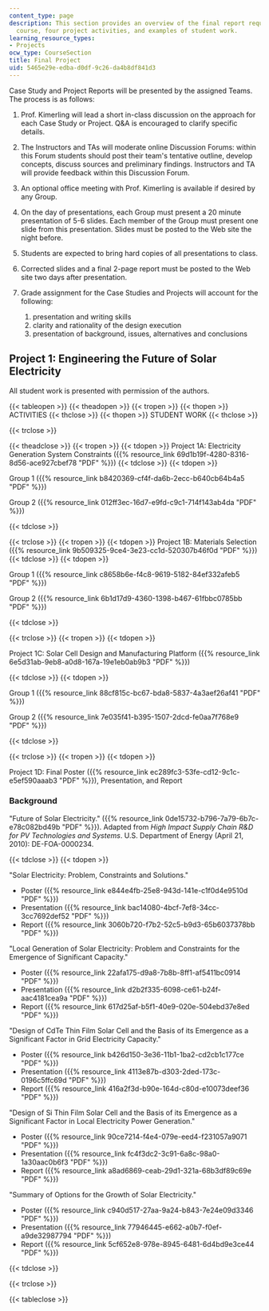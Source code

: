 ```yaml
---
content_type: page
description: This section provides an overview of the final report required for the
  course, four project activities, and examples of student work.
learning_resource_types:
- Projects
ocw_type: CourseSection
title: Final Project
uid: 5465e29e-edba-d0df-9c26-da4b8df841d3
---
```


Case Study and Project Reports will be presented by the assigned Teams. The process is as follows:

1.  Prof. Kimerling will lead a short in-class discussion on the approach for each Case Study or Project. Q&A is encouraged to clarify specific details.
    
2.  The Instructors and TAs will moderate online Discussion Forums: within this Forum students should post their team's tentative outline, develop concepts, discuss sources and preliminary findings. Instructors and TA will provide feedback within this Discussion Forum.
    
3.  An optional office meeting with Prof. Kimerling is available if desired by any Group.
    
4.  On the day of presentations, each Group must present a 20 minute presentation of 5-6 slides. Each member of the Group must present one slide from this presentation. Slides must be posted to the Web site the night before.
    
5.  Students are expected to bring hard copies of all presentations to class.
    
6.  Corrected slides and a final 2-page report must be posted to the Web site two days after presentation.
    
7.  Grade assignment for the Case Studies and Projects will account for the following:
    
    1.  presentation and writing skills
    2.  clarity and rationality of the design execution
    3.  presentation of background, issues, alternatives and conclusions

Project 1: Engineering the Future of Solar Electricity
------------------------------------------------------

All student work is presented with permission of the authors.

{{< tableopen >}}
{{< theadopen >}}
{{< tropen >}}
{{< thopen >}}
ACTIVITIES
{{< thclose >}}
{{< thopen >}}
STUDENT WORK
{{< thclose >}}

{{< trclose >}}

{{< theadclose >}}
{{< tropen >}}
{{< tdopen >}}
Project 1A: Electricity Generation System Constraints ({{% resource_link 69d1b19f-4280-8316-8d56-ace927cbef78 "PDF" %}})
{{< tdclose >}}
{{< tdopen >}}


Group 1 ({{% resource_link b8420369-cf4f-da6b-2ecc-b640cb64b4a5 "PDF" %}})

Group 2 ({{% resource_link 012ff3ec-16d7-e9fd-c9c1-714f143ab4da "PDF" %}})


{{< tdclose >}}

{{< trclose >}}
{{< tropen >}}
{{< tdopen >}}
Project 1B: Materials Selection ({{% resource_link 9b509325-9ce4-3e23-cc1d-520307b46f0d "PDF" %}})
{{< tdclose >}}
{{< tdopen >}}


Group 1 ({{% resource_link c8658b6e-f4c8-9619-5182-84ef332afeb5 "PDF" %}})

Group 2 ({{% resource_link 6b1d17d9-4360-1398-b467-61fbbc0785bb "PDF" %}})


{{< tdclose >}}

{{< trclose >}}
{{< tropen >}}
{{< tdopen >}}


Project 1C: Solar Cell Design and Manufacturing Platform ({{% resource_link 6e5d31ab-9eb8-a0d8-167a-19e1eb0ab9b3 "PDF" %}})


{{< tdclose >}}
{{< tdopen >}}


Group 1 ({{% resource_link 88cf815c-bc67-bda8-5837-4a3aef26af41 "PDF" %}})

Group 2 ({{% resource_link 7e035f41-b395-1507-2dcd-fe0aa7f768e9 "PDF" %}})


{{< tdclose >}}

{{< trclose >}}
{{< tropen >}}
{{< tdopen >}}


Project 1D: Final Poster ({{% resource_link ec289fc3-53fe-cd12-9c1c-e5ef590aaab3 "PDF" %}}), Presentation, and Report

### Background

"Future of Solar Electricity." ({{% resource_link 0de15732-b796-7a79-6b7c-e78c082bd49b "PDF" %}}). Adapted from _High Impact Supply Chain R&D for PV Technologies and Systems_. U.S. Department of Energy (April 21, 2010): DE-FOA-0000234.


{{< tdclose >}}
{{< tdopen >}}


"Solar Electricity: Problem, Constraints and Solutions."

*   Poster ({{% resource_link e844e4fb-25e8-943d-141e-c1f0d4e9510d "PDF" %}})
*   Presentation ({{% resource_link bac14080-4bcf-7ef8-34cc-3cc7692def52 "PDF" %}})
*   Report ({{% resource_link 3060b720-f7b2-52c5-b9d3-65b6037378bb "PDF" %}})

"Local Generation of Solar Electricity: Problem and Constraints for the Emergence of Significant Capacity."

*   Poster ({{% resource_link 22afa175-d9a8-7b8b-8ff1-af5411bc0914 "PDF" %}})
*   Presentation ({{% resource_link d2b2f335-6098-ce61-b24f-aac4181cea9a "PDF" %}})
*   Report ({{% resource_link 617d25af-b5f1-40e9-020e-504ebd37e8ed "PDF" %}})

"Design of CdTe Thin Film Solar Cell and the Basis of its Emergence as a Significant Factor in Grid Electricity Capacity."

*   Poster ({{% resource_link b426d150-3e36-11b1-1ba2-cd2cb1c177ce "PDF" %}})
*   Presentation ({{% resource_link 4113e87b-d303-2ded-173c-0196c5ffc69d "PDF" %}})
*   Report ({{% resource_link 416a2f3d-b90e-164d-c80d-e10073deef36 "PDF" %}})

"Design of Si Thin Film Solar Cell and the Basis of its Emergence as a Significant Factor in Local Electricity Power Generation."

*   Poster ({{% resource_link 90ce7214-f4e4-079e-eed4-f231057a9071 "PDF" %}})
*   Presentation ({{% resource_link fc4f3dc2-3c91-6a8c-98a0-1a30aac0b6f3 "PDF" %}})
*   Report ({{% resource_link a8ad6869-ceab-29d1-321a-68b3df89c69e "PDF" %}})

"Summary of Options for the Growth of Solar Electricity."

*   Poster ({{% resource_link c940d517-27aa-9a24-b843-7e24e09d3346 "PDF" %}})
*   Presentation ({{% resource_link 77946445-e662-a0b7-f0ef-a9de32987794 "PDF" %}})
*   Report ({{% resource_link 5cf652e8-978e-8945-6481-6d4bd9e3ce44 "PDF" %}})


{{< tdclose >}}

{{< trclose >}}

{{< tableclose >}}